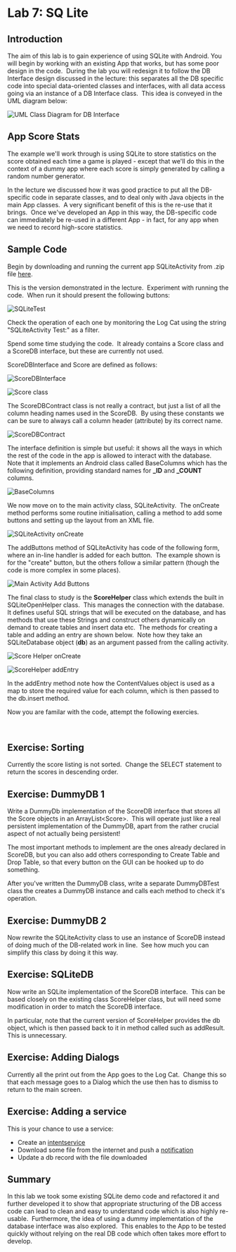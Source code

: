# Lab 7: SQ Lite

## Introduction

The aim of this lab is to gain experience of using SQLite with Android. You will begin by working with an
existing App that works, but has some poor design in the code.  During
the lab you will redesign it to follow the DB Interface design discussed
in the lecture: this separates all the DB specific code into special
data-oriented classes and interfaces, with all data access going via an
instance of a DB Interface class.  This idea is conveyed in the UML
diagram below:

![UML Class Diagram for DB Interface](img9.gif) 

## App Score Stats

The example we'll work through is using SQLite to store statistics on
the score obtained each time a game is played - except that we'll do
this in the context of a dummy app where each score is simply generated
by calling a random number generator.

In the lecture we discussed how it was good practice to put all the
DB-specific code in separate classes, and to deal only with Java objects
in the main App classes.  A very significant benefit of this is the
re-use that it brings.  Once we've developed an App in this way, the
DB-specific code can immediately be re-used in a different App - in
fact, for any app when we need to record high-score statistics.

## Sample Code

Begin by downloading and running the current app SQLiteActivity from
.zip file [here](../samples/SQLiteTest.zip).

This is the version demonstrated in the lecture.  Experiment with
running the code.  When run it should present the following buttons:

![SQLiteTest](img3.jpg)

Check the operation of each one by monitoring the Log Cat using the
string "SQLiteActivity Test:" as a filter.

Spend some time studying the code.  It already contains a Score class
and a ScoreDB interface, but these are currently not used.

ScoreDBInterface and Score are defined as follows:

![ScoreDBInterface](ScoreDBInterface.PNG)

![Score class](Score.PNG)

The ScoreDBContract class is not really a contract, but just a list of
all the column heading names used in the ScoreDB.  By using these
constants we can be sure to always call a column header (attribute) by
its correct name.

![ScoreDBContract](ScoreDBContract.PNG)

The interface definition is simple but useful: it shows all the ways in
which the rest of the code in the app is allowed to interact with the
database.  Note that it implements an Android class called BaseColumns
which has the following definition, providing standard names for
**\_ID** and **\_COUNT** columns.

![BaseColumns](BaseColumns.PNG)

We now move on to the main activity class, SQLiteActivity.  The onCreate
method performs some routine initialisation, calling a method to add
some buttons and setting up the layout from an XML file.

![SQLiteActivity onCreate](Main%20Activity%20onCreate.PNG)

The addButtons method of SQLiteActivity has code of the following form,
where an in-line handler is added for each button.  The example shown is
for the "create" button, but the others follow a similar pattern (though
the code is more complex in some places).

![Main Activity Add Buttons](Main%20Activity%20add%20buttons.PNG)

The final class to study is the **ScoreHelper** class which extends the
built in SQLiteOpenHelper class.  This manages the connection with the
database.  It defines useful SQL strings that will be executed on the
database, and has methods that use these Strings and construct others
dynamically on demand to create tables and insert data etc.  The methods
for creating a table and adding an entry are shown below.  Note how they
take an SQLiteDatabase object (**db**) as an argument passed from the
calling activity.

![Score Helper onCreate](ScoreHelper%20onCreate.PNG)

![ScoreHelper addEntry](addEntry.PNG)

In the addEntry method note how the ContentValues object is used as a
map to store the required value for each column, which is then passed to
the db.insert method.

Now you are familar with the code, attempt the following exercies.

 

## Exercise: Sorting

Currently the score listing is not sorted.  Change the SELECT statement
to return the scores in descending order.

## Exercise: DummyDB 1

Write a DummyDb implementation of the ScoreDB interface that stores all
the Score objects in an ArrayList\<Score\>.  This will operate just like
a real persistent implementation of the DummyDB, apart from the rather
crucial aspect of not actually being persistent!

The most important methods to implement are the ones already declared in
ScoreDB, but you can also add others corresponding to Create Table and
Drop Table, so that every button on the GUI can be hooked up to do
something.

After you've written the DummyDB class, write a separate DummyDBTest
class the creates a DummyDB instance and calls each method to check it's
operation.

## Exercise: DummyDB 2

Now rewrite the SQLiteActivity class to use an instance of ScoreDB
instead of doing much of the DB-related work in line.  See how much you
can simplify this class by doing it this way.

## Exercise: SQLiteDB

Now write an SQLite implementation of the ScoreDB interface.  This can
be based closely on the existing class ScoreHelper class, but will need
some modification in order to match the ScoreDB interface.

In particular, note that the current version of ScoreHelper provides the
db object, which is then passed back to it in method called such as
addResult.  This is unnecessary.

## Exercise: Adding Dialogs

Currently all the print out from the App goes to the Log Cat.  Change
this so that each message goes to a Dialog which the use then has to
dismiss to return to the main screen.

## Exercise: Adding a service

This is your chance to use a service: 

* Create an [intentservice](http://developer.android.com/reference/android/app/IntentService.html)
* Download some file from the internet and push a [notification](http://developer.android.com/guide/topics/ui/notifiers/notifications.html)
* Update a db record with the file downloaded 

## Summary

In this lab we took some existing SQLite demo code and refactored it and
further developed it to show that appropriate structuring of the DB
access code can lead to clean and easy to understand code which is also
highly re-usable.  Furthermore, the idea of using a dummy implementation
of the database interface was also explored.  This enables to the App to
be tested quickly without relying on the real DB code which often takes
more effort to develop.

 

